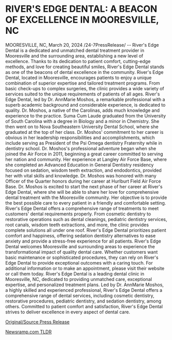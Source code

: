 # RIVER'S EDGE DENTAL: A BEACON OF EXCELLENCE IN MOORESVILLE, NC

MOORESVILLE, NC, March 20, 2024 /24-7PressRelease/ -- River's Edge Dental is a dedicated and unmatched dental treatment provider in Mooresville and the surrounding area, establishing a new level of excellence. Thanks to its dedication to patient comfort, cutting-edge methods, and love for creating beautiful smiles, River's Edge Dental stands as one of the beacons of dental excellence in the community.  River's Edge Dental, located in Mooresville, encourages patients to enjoy a unique combination of superior expertise and tailored treatment programs. From basic check-ups to complex surgeries, the clinic provides a wide variety of services suited to the unique requirements of patients of all ages.  River's Edge Dental, led by Dr. AnnMarie Moshos, a remarkable professional with a superb academic background and considerable experience, is dedicated to quality. Dr. Moshos, a native of the Carolinas, adds much knowledge and experience to the practice. Suma Cum Laude graduated from the University of South Carolina with a degree in Biology and a minor in Chemistry. She then went on to Nova Southeastern University Dental School, where she graduated at the top of her class. Dr. Moshos' commitment to her career is obvious in her leadership responsibilities and accomplishments, which include serving as President of the Psi Omega dentistry Fraternity while in dentistry school.  Dr. Moshos's professional adventure began when she joined the Air Force in 2011, beginning a great career committed to serving her nation and community. Her experience at Langley Air Force Base, where she completed an Advanced Education in General Dentistry residency focused on sedation, wisdom teeth extraction, and endodontics, provided her with vital skills and knowledge. Dr. Moshos was honored with many Officer of the Quarter honors during her career at Hurlburt Field Air Force Base.  Dr. Moshos is excited to start the next phase of her career at River's Edge Dental, where she will be able to share her love for comprehensive dental treatment with the Mooresville community. Her objective is to provide the best possible care to every patient in a friendly and comfortable setting.  River's Edge Dental offers a comprehensive range of treatments to meet customers' dental requirements properly. From cosmetic dentistry to restorative operations such as dental cleanings, pediatric dentistry services, root canals, wisdom teeth extractions, and more, the clinic provides complete solutions all under one roof. River's Edge Dental prioritizes patient comfort and happiness, offering sedation dentistry alternatives to ease anxiety and provide a stress-free experience for all patients.  River's Edge Dental welcomes Mooresville and surrounding areas to experience the transformational impact of quality dental care. Whether customers want basic maintenance or sophisticated procedures, they can rely on River's Edge Dental to provide exceptional outcomes with a caring touch.  For additional information or to make an appointment, please visit their website or call them today.  River's Edge Dental is a leading dental clinic in Mooresville, NC, dedicated to providing unmatched care, exceptional expertise, and personalized treatment plans. Led by Dr. AnnMarie Moshos, a highly skilled and experienced professional, River's Edge Dental offers a comprehensive range of dental services, including cosmetic dentistry, restorative procedures, pediatric dentistry, and sedation dentistry, among others. Committed to patient comfort and satisfaction, River's Edge Dental strives to deliver excellence in every aspect of dental care. 

[Original/Source Press Release](https://www.24-7pressrelease.com/press-release/509345/rivers-edge-dental-a-beacon-of-excellence-in-mooresville-nc) 

[Newsramp.com TLDR](https://newsramp.com/None) 